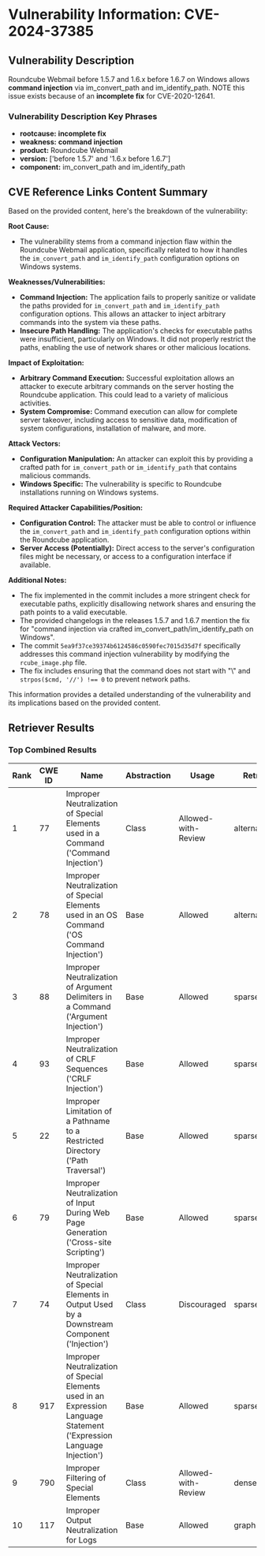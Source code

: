 # Vulnerability Information: CVE-2024-37385

## Vulnerability Description
Roundcube Webmail before 1.5.7 and 1.6.x before 1.6.7 on Windows allows **command injection** via im_convert_path and im_identify_path. NOTE this issue exists because of an **incomplete fix** for CVE-2020-12641.

### Vulnerability Description Key Phrases
- **rootcause:** **incomplete fix**
- **weakness:** **command injection**
- **product:** Roundcube Webmail
- **version:** ['before 1.5.7' and '1.6.x before 1.6.7']
- **component:** im_convert_path and im_identify_path

## CVE Reference Links Content Summary
Based on the provided content, here's the breakdown of the vulnerability:

**Root Cause:**
- The vulnerability stems from a command injection flaw within the Roundcube Webmail application, specifically related to how it handles the `im_convert_path` and `im_identify_path` configuration options on Windows systems.

**Weaknesses/Vulnerabilities:**
- **Command Injection:** The application fails to properly sanitize or validate the paths provided for `im_convert_path` and `im_identify_path` configuration options. This allows an attacker to inject arbitrary commands into the system via these paths.
- **Insecure Path Handling:** The application's checks for executable paths were insufficient, particularly on Windows. It did not properly restrict the paths, enabling the use of network shares or other malicious locations.

**Impact of Exploitation:**
- **Arbitrary Command Execution:** Successful exploitation allows an attacker to execute arbitrary commands on the server hosting the Roundcube application. This could lead to a variety of malicious activities.
- **System Compromise:** Command execution can allow for complete server takeover, including access to sensitive data, modification of system configurations, installation of malware, and more.

**Attack Vectors:**
- **Configuration Manipulation:** An attacker can exploit this by providing a crafted path for `im_convert_path` or `im_identify_path` that contains malicious commands.
- **Windows Specific:** The vulnerability is specific to Roundcube installations running on Windows systems.

**Required Attacker Capabilities/Position:**
- **Configuration Control:** The attacker must be able to control or influence the `im_convert_path` and `im_identify_path` configuration options within the Roundcube application.
- **Server Access (Potentially):** Direct access to the server's configuration files might be necessary, or access to a configuration interface if available.

**Additional Notes:**
- The fix implemented in the commit includes a more stringent check for executable paths, explicitly disallowing network shares and ensuring the path points to a valid executable.
- The provided changelogs in the releases 1.5.7 and 1.6.7 mention the fix for "command injection via crafted im\_convert\_path/im\_identify\_path on Windows".
- The commit `5ea9f37ce39374b6124586c0590fec7015d35d7f` specifically addresses this command injection vulnerability by modifying the `rcube_image.php` file.
- The fix includes ensuring that the command does not start with "\\" and `strpos($cmd, '//') !== 0` to prevent network paths.

This information provides a detailed understanding of the vulnerability and its implications based on the provided content.

## Retriever Results

### Top Combined Results

| Rank | CWE ID | Name | Abstraction | Usage  | Retrievers | Individual Scores |
|------|--------|------|-------------|-------|------------|-------------------|
| 1 | 77 | Improper Neutralization of Special Elements used in a Command ('Command Injection') | Class | Allowed-with-Review | alternate_terms | 1.000 |
| 2 | 78 | Improper Neutralization of Special Elements used in an OS Command ('OS Command Injection') | Base | Allowed | alternate_terms | 0.700 |
| 3 | 88 | Improper Neutralization of Argument Delimiters in a Command ('Argument Injection') | Base | Allowed | sparse | 0.184 |
| 4 | 93 | Improper Neutralization of CRLF Sequences ('CRLF Injection') | Base | Allowed | sparse | 0.183 |
| 5 | 22 | Improper Limitation of a Pathname to a Restricted Directory ('Path Traversal') | Base | Allowed | sparse | 0.180 |
| 6 | 79 | Improper Neutralization of Input During Web Page Generation ('Cross-site Scripting') | Base | Allowed | sparse | 0.179 |
| 7 | 74 | Improper Neutralization of Special Elements in Output Used by a Downstream Component ('Injection') | Class | Discouraged | sparse | 0.179 |
| 8 | 917 | Improper Neutralization of Special Elements used in an Expression Language Statement ('Expression Language Injection') | Base | Allowed | sparse | 0.177 |
| 9 | 790 | Improper Filtering of Special Elements | Class | Allowed-with-Review | dense | 0.576 |
| 10 | 117 | Improper Output Neutralization for Logs | Base | Allowed | graph | 0.002 |

